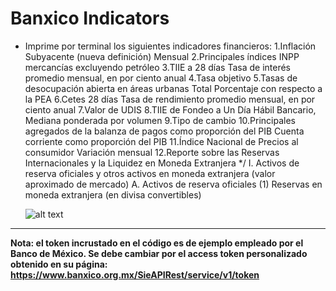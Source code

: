 # Banxico Indicators

- Imprime por terminal los siguientes indicadores financieros:
	1.Inflación Subyacente (nueva definición) Mensual
	2.Principales índices INPP mercancías excluyendo petróleo
	3.TIIE a 28 días Tasa de interés promedio mensual, en por ciento anual
	4.Tasa objetivo
	5.Tasas de desocupación abierta en áreas urbanas Total Porcentaje con respecto a la PEA
	6.Cetes 28 días Tasa de rendimiento promedio mensual, en por ciento anual
	7.Valor de UDIS
	8.TIIE de Fondeo a Un Día Hábil Bancario, Mediana ponderada por volumen
	9.Tipo de cambio
	10.Principales agregados de la balanza de pagos como proporción del PIB Cuenta corriente como proporción del PIB
	11.Índice Nacional de Precios al consumidor Variación mensual
	12.Reporte sobre las Reservas Internacionales y la Liquidez en Moneda Extranjera */ I. Activos de reserva oficiales y otros activos en moneda extranjera (valor aproximado de mercado) A. Activos de reserva oficiales (1) Reservas en moneda extranjera (en divisa convertibles)

	![alt text](https://iili.io/dduTjn.png)





------------

**Nota: el token incrustado en el código es de ejemplo empleado por el Banco de México. Se debe cambiar por el access token personalizado obtenido en su página: https://www.banxico.org.mx/SieAPIRest/service/v1/token**